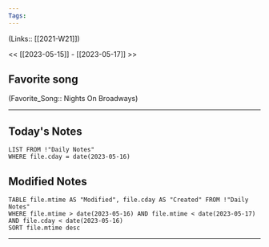 ```yaml
---
Tags:
---
```

(Links:: [[2021-W21]])

<< [[2023-05-15]] - [[2023-05-17]] >>
## Favorite song
(Favorite_Song:: Nights On Broadways)

___
## Today's Notes
```dataview
LIST FROM !"Daily Notes"
WHERE file.cday = date(2023-05-16)
```
## Modified Notes
```dataview
TABLE file.mtime AS "Modified", file.cday AS "Created" FROM !"Daily Notes" 
WHERE file.mtime > date(2023-05-16) AND file.mtime < date(2023-05-17) AND file.cday < date(2023-05-16)
SORT file.mtime desc
```
___
